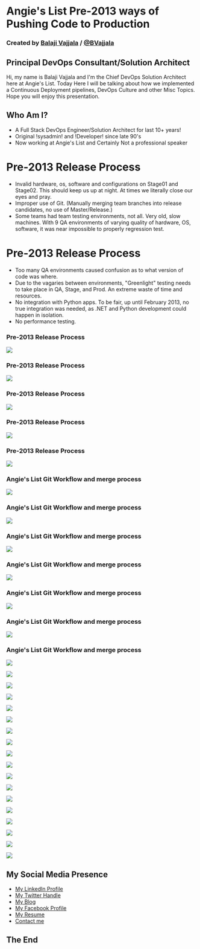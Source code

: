 # Angie's List Pre-2013 ways of Pushing Code to Production

### Created by [Balaji Vajjala](https://bvajjala.github.io) / [@BVajjala](https://twitter.com/Bvajjala)


## Principal DevOps Consultant/Solution Architect

  Hi, my name is Balaji Vajjala and I'm the Chief DevOps Solution Architect here at Angie's List. Today  Here I will be talking about how we implemented a Continuous Deployment pipelines, DevOps Culture and other Misc Topics.
  Hope you will enjoy this presentation.


## Who Am I?

* A Full Stack DevOps Engineer/Solution Architect for last 10+ years!
* Original !sysadmin! and !Developer! since late 90's 
* Now working at Angie's List and Certainly Not a professional speaker


# Pre-2013 Release Process

* Invalid hardware, os, software and configurations on Stage01 and Stage02. This should keep us up at night. At times we literally close our eyes and pray.
* Improper use of Git. (Manually merging team branches into release candidates, no use of Master/Release.)
* Some teams had team testing environments, not all. Very old, slow machines. With 9 QA environments of varying quality of hardware, OS, software, it was near impossible to properly regression test.



# Pre-2013 Release Process

* Too many QA environments caused confusion as to what version of code was where. 
* Due to the vagaries between environments, "Greenlight" testing needs to take place in QA, Stage, and Prod. An extreme waste of time and resources.
* No integration with Python apps. To be fair, up until February 2013, no true integration was needed, as .NET and Python development could happen in isolation.
* No performance testing.


### Pre-2013 Release Process
![](images1/Slide01.png)


### Pre-2013 Release Process
![](images1/Slide03.png)


### Pre-2013 Release Process
![](images1/Slide04.png)


### Pre-2013 Release Process
![](images1/Slide05.png)


### Pre-2013 Release Process
![](images1/Slide06.png)


### Angie's List Git Workflow and merge process
![](images1/Slide07.png)


### Angie's List Git Workflow and merge process
![](images1/Slide08.png)


### Angie's List Git Workflow and merge process
![](images1/Slide09.png)


### Angie's List Git Workflow and merge process
![](images1/Slide10.png)


### Angie's List Git Workflow and merge process
![](images1/Slide11.png)


### Angie's List Git Workflow and merge process
![](images1/Slide12.png)


### Angie's List Git Workflow and merge process
![](images1/Slide13.png)


![](images1/CIJenkins.png)


![](images1/Code2Prod.png)


![](images1/CodeComplete.1.png)


![](images1/CodeComplete.png)


![](images1/Master2UAT.1.png)


![](images1/Master2UAT.png)


![](images1/Stage2Prod.1.png)


![](images1/Stage2Prod.png)


![](images1/StageGL.png)


![](images1/TAT.1.png)


![](images1/TAT.png)


![](images1/TAT2Master.1.png)


![](images1/TAT2Master.png)


![](images1/UAT.png)


![](images1/pyramid.1.png)


![](images1/pyramid.2.png)


![](images1/pyramid.png)


## My Social Media Presence

  * [My LinkedIn Profile](https://www.linkedin.com/in/bvajjala)
  * [My Twitter Handle](https://twitter.com/Bvajjala)
  * [My Blog](https://bvajjala.github.io/)
  * [My Facebook Profile](https://www.facebook.com/bvajjala)
  * [My Resume](https://bvajjala.github.io/about/resume/)
  * [Contact me](mailto:bvajjala@gmail.com)


## The End